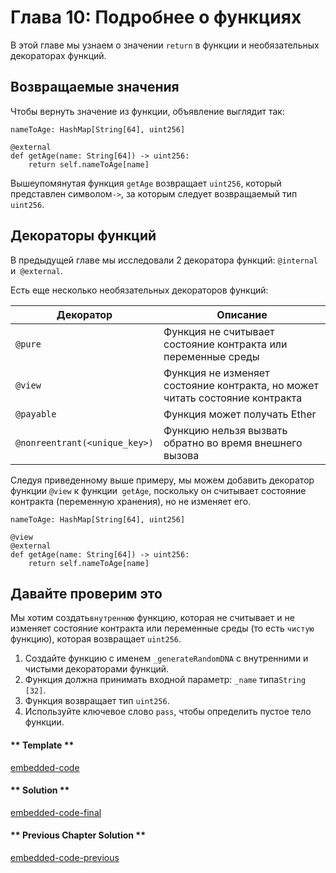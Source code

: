 <!-- Add translation for the following page: https://vyper.fun/#/1/more_on_functions
Do NOT change the code below. The below code runs the code editor -->
# Глава 10: Подробнее о функциях

В этой главе мы узнаем о значении `return` в функции и необязательных декораторах функций.

## Возвращаемые значения

Чтобы вернуть значение из функции, объявление выглядит так:
```vyper
nameToAge: HashMap[String[64], uint256]

@external
def getAge(name: String[64]) -> uint256:
    return self.nameToAge[name]
```

Вышеупомянутая функция `getAge` возвращает `uint256`, который представлен символом` -> `, за которым следует возвращаемый тип `uint256`.

## Декораторы функций

В предыдущей главе мы исследовали 2 декоратора функций: `@internal` и` @external`.

Есть еще несколько необязательных декораторов функций:

| Декоратор                     | Описание                                                                     |
| ----------------------------- | -----------------------------------------------------------------------------|
| `@pure`                       | Функция не считывает состояние контракта или переменные среды                |
| `@view`                       | Функция не изменяет состояние контракта, но может читать состояние контракта |
| `@payable`                    | Функция может получать Ether                                                 |
| `@nonreentrant(<unique_key>)` | Функцию нельзя вызвать обратно во время внешнего вызова                      |

Следуя приведенному выше примеру, мы можем добавить декоратор функции `@view` к функции` getAge`, поскольку он считывает состояние контракта (переменную хранения), но не изменяет его.

```vyper
nameToAge: HashMap[String[64], uint256]

@view
@external
def getAge(name: String[64]) -> uint256:
    return self.nameToAge[name]
```

## Давайте проверим это

Мы хотим создать`внутреннюю` функцию, которая не считывает и не изменяет состояние контракта или переменные среды (то есть `чистую` функцию), которая возвращает `uint256`.

1. Создайте функцию с именем `_generateRandomDNA` с внутренними и чистыми декораторами функций.
2. Функция должна принимать входной параметр: `_name` типа` String [32] `.
3. Функция возвращает тип `uint256`.
4. Используйте ключевое слово `pass`, чтобы определить пустое тело функции.

<!-- tabs:start -->

#### ** Template **

[embedded-code](../assets/1/1.10-template-code.vy ':include :type=code embed-template')

#### ** Solution **

[embedded-code-final](../assets/1/1.10-finished-code.vy ':include :type=code embed-final')

#### ** Previous Chapter Solution **

[embedded-code-previous](../assets/1/1.9-finished-code.vy ':include :type=code embed-previous')

<!-- tabs:end -->
